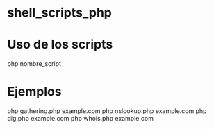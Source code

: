 # shell_scripts_php


# Uso de los scripts

php nombre_script 

# Ejemplos

php gathering.php example.com
php nslookup.php example.com
php dig.php example.com
php whois.php example.com
